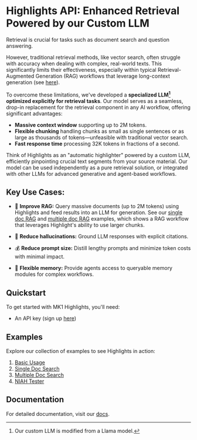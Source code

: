 # Highlights API: Enhanced Retrieval Powered by our Custom LLM

Retrieval is crucial for tasks such as document search and question answering.

However, traditional retrieval methods, like vector search, often struggle with accuracy when dealing with complex, real-world texts. This significantly limits their effectiveness, especially within typical Retrieval-Augmented Generation (RAG) workflows that leverage long-context generation (see [here](https://www.databricks.com/blog/long-context-rag-performance-llms)).

To overcome these limitations, we've developed a **specialized LLM[^1] optimized explicitly for retrieval tasks**. Our model serves as a seamless, drop-in replacement for the retrieval component in any AI workflow, offering significant advantages:

- **Massive context window** supporting up to 2M tokens.
- **Flexible chunking** handling chunks as small as single sentences or as large as thousands of tokens—unfeasible with traditional vector search.
- **Fast response time** processing 32K tokens in fractions of a second.

Think of Highlights as an "automatic highlighter" powered by a custom LLM, efficiently pinpointing crucial text segments from your source material. Our model can be used independently as a pure retrieval solution, or integrated with other LLMs for advanced generative and agent-based workflows.

## Key Use Cases:

- 🚀 **Improve RAG:** Query massive documents (up to 2M tokens) using Highlights and feed results into an LLM for generation. See our [single doc RAG](examples/pdf_chunking_and_generation.ipynb) and [multiple doc RAG](examples/pdf_chunking_and_generation.ipynb) examples, which shows a RAG workflow that leverages Highlight's ability to use larger chunks.

- 🎯 **Reduce hallucinations:** Ground LLM responses with explicit citations.

- 💰 **Reduce prompt size:** Distill lengthy prompts and minimize token costs with minimal impact.

- 🧠 **Flexible memory:** Provide agents access to queryable memory modules for complex workflows.

## Quickstart

To get started with MK1 Highlights, you'll need:
- An API key (sign up [here](https://mk1.ai/products/highlights))

## Examples

Explore our collection of examples to see Highlights in action:
1. [Basic Usage](examples/api_basics.ipynb)
2. [Single Doc Search](examples/pdf_chunking_and_generation.ipynb)
3. [Multiple Doc Search](examples/multi_doc_search.ipynb)
3. [NIAH Tester](examples/niah_test.ipynb)

## Documentation

For detailed documentation, visit our [docs](https://docs.mk1.ai/highlights/highlights_api.html).

[^1]: Our custom LLM is modified from a Llama model.
